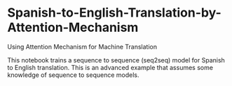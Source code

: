 # Spanish-to-English-Translation-by-Attention-Mechanism
Using Attention Mechanism for Machine Translation


This notebook trains a sequence to sequence (seq2seq) model for Spanish to English translation. This is an advanced example that assumes some knowledge of sequence to sequence models.
